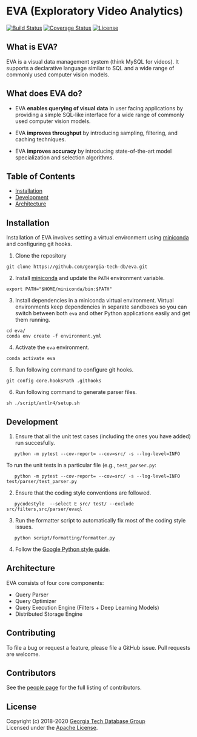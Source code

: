 # EVA (Exploratory Video Analytics)

[![Build Status](https://travis-ci.org/georgia-tech-db/eva.svg?branch=master)](https://travis-ci.com/georgia-tech-db/eva)
[![Coverage Status](https://coveralls.io/repos/github/georgia-tech-db/eva/badge.svg?branch=master)](https://coveralls.io/github/georgia-tech-db/eva?branch=master)
[![License](https://img.shields.io/badge/License-Apache%202.0-blue.svg)](https://opensource.org/licenses/Apache-2.0)

## What is EVA?

EVA is a visual data management system (think MySQL for videos). It supports a declarative language similar to SQL and a wide range of commonly used  computer vision models.

## What does EVA do?

* EVA **enables querying of visual data** in user facing applications by providing a simple SQL-like interface for a wide range of commonly used computer vision models. 

* EVA **improves throughput** by introducing sampling, filtering, and caching techniques.

* EVA **improves accuracy** by introducing state-of-the-art model specialization and selection algorithms.

## Table of Contents
* [Installation](#installation)
* [Development](#development)
* [Architecture](#architecture)

## Installation

Installation of EVA involves setting a virtual environment using [miniconda](https://conda.io/projects/conda/en/latest/user-guide/install/index.html) and configuring git hooks.

1. Clone the repository
```shell
git clone https://github.com/georgia-tech-db/eva.git
```

2. Install [miniconda](https://conda.io/projects/conda/en/latest/user-guide/install/index.html) and update the `PATH` environment variable.
```shell
export PATH="$HOME/miniconda/bin:$PATH" 
```

3. Install dependencies in a miniconda virtual environment. Virtual environments keep dependencies in separate sandboxes so you can switch between both `eva` and other Python applications easily and get them running.
```shell
cd eva/
conda env create -f environment.yml
```

4. Activate the `eva` environment.
```shell
conda activate eva
```

5. Run following command to configure git hooks.
```shell
git config core.hooksPath .githooks
```
6. Run following command to generate parser files.
```shell
sh ./script/antlr4/setup.sh
```

## Development

1. Ensure that all the unit test cases (including the ones you have added) run succesfully.

```shell
   python -m pytest --cov-report= --cov=src/ -s --log-level=INFO 
```

To run the unit tests in a particular file (e.g., `test_parser.py`:

```shell
   python -m pytest --cov-report= --cov=src/ -s --log-level=INFO test/parser/test_parser.py
```

2. Ensure that the coding style conventions are followed.

```shell
   pycodestyle  --select E src/ test/ --exclude src/filters,src/parser/evaql
``` 

3. Run the formatter script to automatically fix most of the coding style issues.

```shell
   python script/formatting/formatter.py
```

4. Follow the [Google Python style guide](https://google.github.io/styleguide/pyguide.html).

## Architecture 

EVA consists of four core components:

* Query Parser
* Query Optimizer
* Query Execution Engine (Filters + Deep Learning Models)
* Distributed Storage Engine

## Contributing

To file a bug or request a feature, please file a GitHub issue. Pull requests are welcome.

## Contributors

See the [people page](https://github.com/georgia-tech-db/eva/graphs/contributors) for the full listing of contributors.

## License
Copyright (c) 2018-2020 [Georgia Tech Database Group](http://db.cc.gatech.edu/)  
Licensed under the [Apache License](LICENSE).
